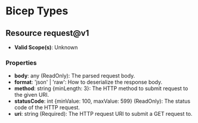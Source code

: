 # Bicep Types

## Resource request@v1
* **Valid Scope(s)**: Unknown
### Properties
* **body**: any (ReadOnly): The parsed request body.
* **format**: 'json' | 'raw': How to deserialize the response body.
* **method**: string {minLength: 3}: The HTTP method to submit request to the given URI.
* **statusCode**: int {minValue: 100, maxValue: 599} (ReadOnly): The status code of the HTTP request.
* **uri**: string (Required): The HTTP request URI to submit a GET request to.